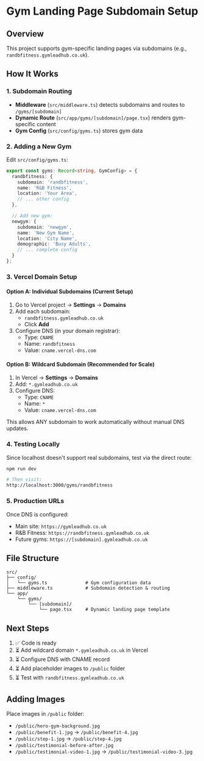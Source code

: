 # Gym Landing Page Subdomain Setup

## Overview
This project supports gym-specific landing pages via subdomains (e.g., `randbfitness.gymleadhub.co.uk`).

## How It Works

### 1. Subdomain Routing
- **Middleware** (`src/middleware.ts`) detects subdomains and routes to `/gyms/[subdomain]`
- **Dynamic Route** (`src/app/gyms/[subdomain]/page.tsx`) renders gym-specific content
- **Gym Config** (`src/config/gyms.ts`) stores gym data

### 2. Adding a New Gym

Edit `src/config/gyms.ts`:

```typescript
export const gyms: Record<string, GymConfig> = {
  randbfitness: {
    subdomain: 'randbfitness',
    name: 'R&B Fitness',
    location: 'Your Area',
    // ... other config
  },

  // Add new gym:
  newgym: {
    subdomain: 'newgym',
    name: 'New Gym Name',
    location: 'City Name',
    demographic: 'Busy Adults',
    // ... complete config
  }
};
```

### 3. Vercel Domain Setup

#### Option A: Individual Subdomains (Current Setup)
1. Go to Vercel project → **Settings** → **Domains**
2. Add each subdomain:
   - `randbfitness.gymleadhub.co.uk`
   - Click **Add**
3. Configure DNS (in your domain registrar):
   - Type: `CNAME`
   - Name: `randbfitness`
   - Value: `cname.vercel-dns.com`

#### Option B: Wildcard Subdomain (Recommended for Scale)
1. In Vercel → **Settings** → **Domains**
2. Add: `*.gymleadhub.co.uk`
3. Configure DNS:
   - Type: `CNAME`
   - Name: `*`
   - Value: `cname.vercel-dns.com`

This allows ANY subdomain to work automatically without manual DNS updates.

### 4. Testing Locally

Since localhost doesn't support real subdomains, test via the direct route:

```bash
npm run dev

# Then visit:
http://localhost:3000/gyms/randbfitness
```

### 5. Production URLs

Once DNS is configured:
- Main site: `https://gymleadhub.co.uk`
- R&B Fitness: `https://randbfitness.gymleadhub.co.uk`
- Future gyms: `https://[subdomain].gymleadhub.co.uk`

## File Structure

```
src/
├── config/
│   └── gyms.ts              # Gym configuration data
├── middleware.ts            # Subdomain detection & routing
└── app/
    └── gyms/
        └── [subdomain]/
            └── page.tsx     # Dynamic landing page template
```

## Next Steps

1. ✅ Code is ready
2. ⏳ Add wildcard domain `*.gymleadhub.co.uk` in Vercel
3. ⏳ Configure DNS with CNAME record
4. ⏳ Add placeholder images to `/public` folder
5. ⏳ Test with `randbfitness.gymleadhub.co.uk`

## Adding Images

Place images in `/public` folder:
- `/public/hero-gym-background.jpg`
- `/public/benefit-1.jpg` → `/public/benefit-4.jpg`
- `/public/step-1.jpg` → `/public/step-4.jpg`
- `/public/testimonial-before-after.jpg`
- `/public/testimonial-video-1.jpg` → `/public/testimonial-video-3.jpg`
